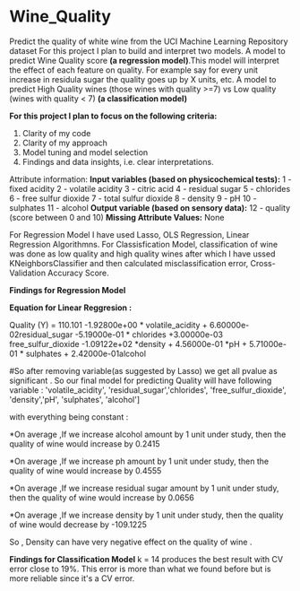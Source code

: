 # Wine_Quality
Predict the quality of white wine from the UCI Machine Learning Repository dataset
For this project I plan to build and interpret two models.
A model to predict Wine Quality score **(a regression model)**.This model will interpret the effect of each feature on quality. 
For example say for every unit increase in residula sugar the quality goes up by X units, etc.
A model to predict High Quality wines (those wines with quality >=7) vs Low quality (wines with quality < 7) **(a classification model)**

**For this project I plan to focus on the following criteria:**
1. Clarity of my code 
2. Clarity of my approach 
3. Model tuning and model selection 
4. Findings and data insights, i.e. clear interpretations. 

 Attribute information:
 **Input variables (based on physicochemical tests):**
   1 - fixed acidity
   2 - volatile acidity
   3 - citric acid
   4 - residual sugar
   5 - chlorides
   6 - free sulfur dioxide
   7 - total sulfur dioxide
   8 - density
   9 - pH
   10 - sulphates
   11 - alcohol
   **Output variable (based on sensory data):** 
   12 - quality (score between 0 and 10)
**Missing Attribute Values:** None

For Regression Model I have used Lasso, OLS Regression, Linear Regression Algorithmns.
For Classisfication Model, classification of wine was done as low quality and high quality wines after which I have ussed KNeighborsClassifier
and then calculated misclassification error, Cross-Validation Accuracy Score.

**Findings for Regression Model**

**Equation for Linear Reggresion :**

Quality (Y) = 110.101 -1.92800e+00 * volatile_acidity + 6.60000e-02residual_sugar -5.19000e-01 * chlorides +3.00000e-03 free_sulfur_dioxide -1.09122e+02 *density + 4.56000e-01 *pH + 5.71000e-01 * sulphates + 2.42000e-01alcohol

#So after removing variable(as suggested by Lasso) we get all pvalue as significant . So our final model for predicting Quality will have following variable : 'volatile_acidity', 'residual_sugar','chlorides', 'free_sulfur_dioxide', 'density','pH', 'sulphates', 'alcohol']

with everything being constant :

*On average ,If we increase alcohol amount by 1 unit under study, then the quality of wine would increase by 0.2415

*On average ,If we increase ph amount by 1 unit under study, then the quality of wine would increase by 0.4555

*On average ,If we increase residual sugar amount by 1 unit under study, then the quality of wine would increase by 0.0656

*On average ,If we increase density by 1 unit under study, then the quality of wine would decrease by -109.1225

So , Density can have very negative effect on the quality of wine .

**Findings for Classification Model**
k = 14 produces the best result with CV error close to 19%. This error is more than what we found before but is more reliable since it's a CV error. 
